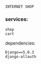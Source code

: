 ```project
INTERNET SHOP
```
### services:
```
shop
cart
```
dependencies:
```
Django==5.0.3
django-allauth
```